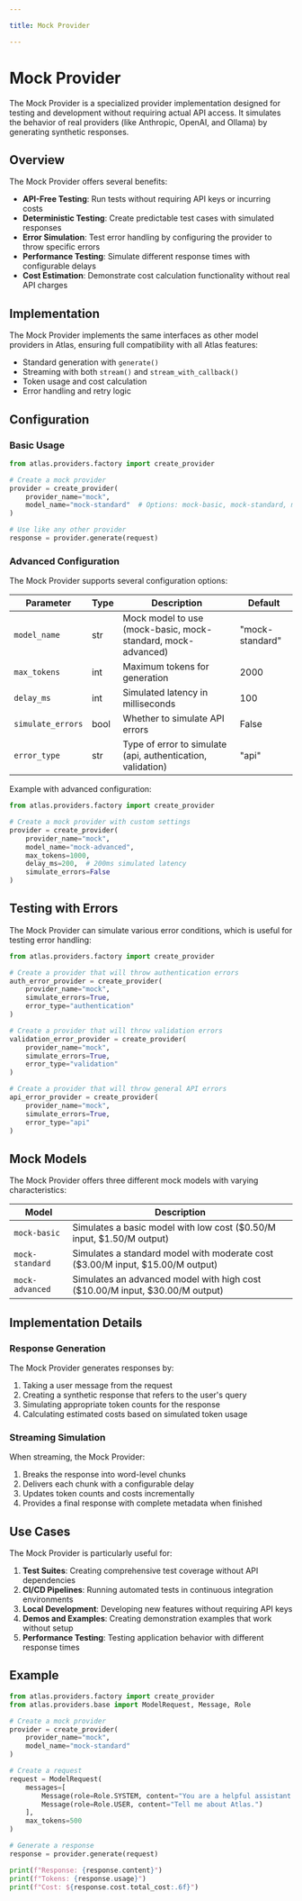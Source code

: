 ```yaml
---

title: Mock Provider

---
```



# Mock Provider

The Mock Provider is a specialized provider implementation designed for testing and development without requiring actual API access. It simulates the behavior of real providers (like Anthropic, OpenAI, and Ollama) by generating synthetic responses.

## Overview

The Mock Provider offers several benefits:

- **API-Free Testing**: Run tests without requiring API keys or incurring costs
- **Deterministic Testing**: Create predictable test cases with simulated responses
- **Error Simulation**: Test error handling by configuring the provider to throw specific errors
- **Performance Testing**: Simulate different response times with configurable delays
- **Cost Estimation**: Demonstrate cost calculation functionality without real API charges

## Implementation

The Mock Provider implements the same interfaces as other model providers in Atlas, ensuring full compatibility with all Atlas features:

- Standard generation with `generate()`
- Streaming with both `stream()` and `stream_with_callback()`
- Token usage and cost calculation
- Error handling and retry logic

## Configuration

### Basic Usage

```python
from atlas.providers.factory import create_provider

# Create a mock provider
provider = create_provider(
    provider_name="mock",
    model_name="mock-standard"  # Options: mock-basic, mock-standard, mock-advanced
)

# Use like any other provider
response = provider.generate(request)
```

### Advanced Configuration

The Mock Provider supports several configuration options:

| Parameter         | Type | Description                                                  | Default         |
| ----------------- | ---- | ------------------------------------------------------------ | --------------- |
| `model_name`      | str  | Mock model to use (mock-basic, mock-standard, mock-advanced) | "mock-standard" |
| `max_tokens`      | int  | Maximum tokens for generation                                | 2000            |
| `delay_ms`        | int  | Simulated latency in milliseconds                            | 100             |
| `simulate_errors` | bool | Whether to simulate API errors                               | False           |
| `error_type`      | str  | Type of error to simulate (api, authentication, validation)  | "api"           |

Example with advanced configuration:

```python
from atlas.providers.factory import create_provider

# Create a mock provider with custom settings
provider = create_provider(
    provider_name="mock",
    model_name="mock-advanced",
    max_tokens=1000,
    delay_ms=200,  # 200ms simulated latency
    simulate_errors=False
)
```

## Testing with Errors

The Mock Provider can simulate various error conditions, which is useful for testing error handling:

```python
from atlas.providers.factory import create_provider

# Create a provider that will throw authentication errors
auth_error_provider = create_provider(
    provider_name="mock",
    simulate_errors=True,
    error_type="authentication"
)

# Create a provider that will throw validation errors
validation_error_provider = create_provider(
    provider_name="mock",
    simulate_errors=True,
    error_type="validation"
)

# Create a provider that will throw general API errors
api_error_provider = create_provider(
    provider_name="mock",
    simulate_errors=True,
    error_type="api"
)
```

## Mock Models

The Mock Provider offers three different mock models with varying characteristics:

| Model           | Description                                                                    |
| --------------- | ------------------------------------------------------------------------------ |
| `mock-basic`    | Simulates a basic model with low cost ($0.50/M input, $1.50/M output)          |
| `mock-standard` | Simulates a standard model with moderate cost ($3.00/M input, $15.00/M output) |
| `mock-advanced` | Simulates an advanced model with high cost ($10.00/M input, $30.00/M output)   |

## Implementation Details

### Response Generation

The Mock Provider generates responses by:

1. Taking a user message from the request
2. Creating a synthetic response that refers to the user's query
3. Simulating appropriate token counts for the response
4. Calculating estimated costs based on simulated token usage

### Streaming Simulation

When streaming, the Mock Provider:

1. Breaks the response into word-level chunks
2. Delivers each chunk with a configurable delay
3. Updates token counts and costs incrementally
4. Provides a final response with complete metadata when finished

## Use Cases

The Mock Provider is particularly useful for:

1. **Test Suites**: Creating comprehensive test coverage without API dependencies
2. **CI/CD Pipelines**: Running automated tests in continuous integration environments
3. **Local Development**: Developing new features without requiring API keys
4. **Demos and Examples**: Creating demonstration examples that work without setup
5. **Performance Testing**: Testing application behavior with different response times

## Example

```python
from atlas.providers.factory import create_provider
from atlas.providers.base import ModelRequest, Message, Role

# Create a mock provider
provider = create_provider(
    provider_name="mock",
    model_name="mock-standard"
)

# Create a request
request = ModelRequest(
    messages=[
        Message(role=Role.SYSTEM, content="You are a helpful assistant."),
        Message(role=Role.USER, content="Tell me about Atlas.")
    ],
    max_tokens=500
)

# Generate a response
response = provider.generate(request)

print(f"Response: {response.content}")
print(f"Tokens: {response.usage}")
print(f"Cost: ${response.cost.total_cost:.6f}")
```
